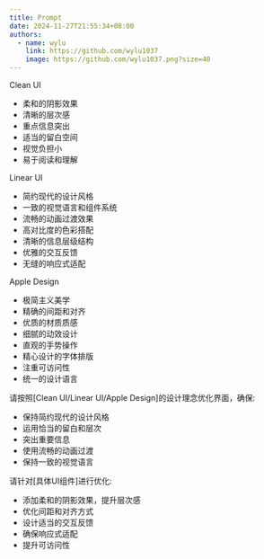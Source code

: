 ```yaml
---
title: Prompt
date: 2024-11-27T21:55:34+08:00
authors:
  - name: wylu
    link: https://github.com/wylu1037
    image: https://github.com/wylu1037.png?size=40
---
```


Clean UI

+ 柔和的阴影效果
+ 清晰的层次感
+ 重点信息突出
+ 适当的留白空间
+ 视觉负担小
+ 易于阅读和理解

Linear UI
+ 简约现代的设计风格
+ 一致的视觉语言和组件系统
+ 流畅的动画过渡效果
+ 高对比度的色彩搭配
+ 清晰的信息层级结构
+ 优雅的交互反馈
+ 无缝的响应式适配

Apple Design
+ 极简主义美学
+ 精确的间距和对齐
+ 优质的材质质感
+ 细腻的动效设计
+ 直观的手势操作
+ 精心设计的字体排版
+ 注重可访问性
+ 统一的设计语言

请按照[Clean UI/Linear UI/Apple Design]的设计理念优化界面，确保:
- 保持简约现代的设计风格
- 运用恰当的留白和层次
- 突出重要信息
- 使用流畅的动画过渡
- 保持一致的视觉语言

请针对[具体UI组件]进行优化:
- 添加柔和的阴影效果，提升层次感
- 优化间距和对齐方式
- 设计适当的交互反馈
- 确保响应式适配
- 提升可访问性